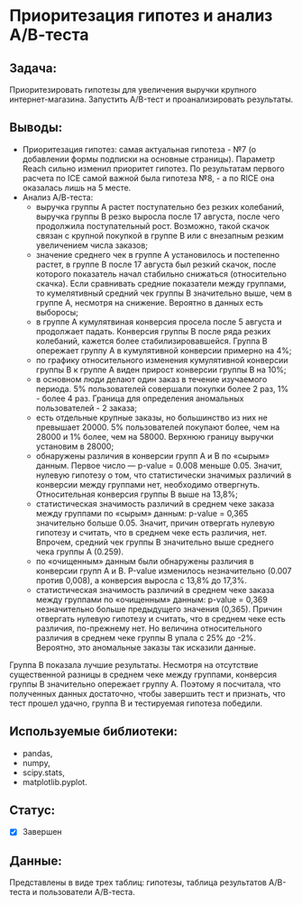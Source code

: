 # Приоритезация гипотез и анализ А/В-теста

## Задача: 

Приоритезировать гипотезы для увеличения выручки крупного интернет-магазина. Запустить A/B-тест и проанализировать  результаты.

## Выводы:

- Приоритезация гипотез: самая актуальная гипотеза - №7 (о добавлении формы подписки на основные страницы). Параметр Reach сильно изменил приоритет гипотез. По результатам первого расчета по ICE самой важной была гипотеза №8, - а по RICE она оказалась лишь на 5 месте. 
- Анализ А/В-теста:
  - выручка группы А растет поступательно без резких колебаний, выручка группы В резко выросла после 17 августа, после чего продолжила поступательный рост. Возможно, такой скачок связан с крупной покупкой в группе В или с внезапным резким увеличением числа заказов;
  - значение среднего чек в группе А установилось и постепенно растет, в группе В после 17 августа был резкий скачок, после которого показатель начал стабильно снижаться (относительно скачка). Если сравнивать средние показатели между группами, то кумелятивный средний чек группы В значительно выше, чем в группе А, несмотря на снижение. Вероятно в данных есть выборосы;
  - в группе А кумулятвиная конверсия просела после 5 августа и продолжает падать. Конверсия группы В после ряда резких колебаний, кажется более стабилизировавшейся. Группа В опережает группу А в кумулятивной конверсии примерно на 4%;
  - по графику относительного изменения кумулятивной конверсии группы B к группе A виден прирост конверсии группы В на 10%;
  - в основном люди делают один заказ в течение изучаемого периода. 5% пользователей совершали покупки более 2 раз, 1% - более 4 раз. Граница для определения аномальных пользователей - 2 заказа;
  - есть отдельные крупные заказы, но большинство из них не превышает 20000. 5% пользователей покупают более, чем на 28000 и 1% более, чем на 58000. Верхнюю границу выручки установим в 28000;
  - обнаружены различия в конверсии групп A и B по «сырым» данным. Первое число — p-value = 0.008 меньше 0.05. Значит, нулевую гипотезу о том, что статистически значимых различий в конверсии между группами нет, необходимо отвергнуть. Относительная конверсия группы В выше на 13,8%;
  - статистическая значимость различий в среднем чеке заказа между группами по «сырым» данным: р-value = 0,365 значительно больше 0.05. Значит, причин отвергать нулевую гипотезу и считать, что в среднем чеке есть различия, нет. Впрочем, средний чек группы B значительно выше среднего чека группы A (0.259).
  - по «очищенным» данным были обнаружены различия в конверсии групп A и B. Р-value изменилось незначительно (0.007 против 0,008), а конверсия выросла с 13,8% до 17,3%.
  - статистическая значимость различий в среднем чеке заказа между группами по «очищенным» данным: р-value = 0,369 незначительно больше предыдущего значения (0,365). Причин отвергать нулевую гипотезу и считать, что в среднем чеке есть различия, по-прежнему нет. Но величина относительного различия в среднем чеке группы B упала с 25% до -2%. Вероятно, это аномальные заказы так исказили данные.

Группа В показала лучшие результаты. Несмотря на отсутствие существенной разницы в среднем чеке между группами, конверсия группы В значительно опережает группу А. Поэтому я посчитала, что полученных данных достаточно, чтобы завершить тест и признать, что тест прошел удачно, группа В и тестируемая гипотеза победили. 

## Используемые библиотеки:

- pandas, 
- numpy, 
- scipy.stats, 
- matplotlib.pyplot.

## Статус:

- [x] Завершен

## Данные:

Представлены в виде трех таблиц: гипотезы, таблица результатов А/В-теста и пользователи А/В-теста.


